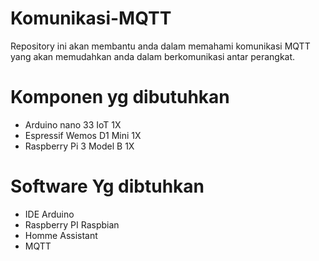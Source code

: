 # Komunikasi-MQTT
Repository ini akan membantu anda dalam memahami komunikasi MQTT yang akan memudahkan anda dalam berkomunikasi antar perangkat.
# Komponen yg dibutuhkan
* Arduino nano 33 IoT 1X
* Espressif Wemos D1 Mini 1X
* Raspberry Pi 3 Model B 1X
# Software Yg dibtuhkan
* IDE Arduino
* Raspberry PI Raspbian
* Homme Assistant
* MQTT


